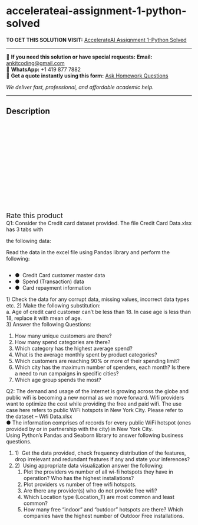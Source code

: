 # accelerateai-assignment-1-python-solved
**TO GET THIS SOLUTION VISIT:** [AccelerateAI Assignment 1-Python Solved](https://www.ankitcodinghub.com/product/accelerateai-assignment-1-python-solved/)


---

📩 **If you need this solution or have special requests:** **Email:** ankitcoding@gmail.com  
📱 **WhatsApp:** +1 419 877 7882  
📄 **Get a quote instantly using this form:** [Ask Homework Questions](https://www.ankitcodinghub.com/services/ask-homework-questions/)

*We deliver fast, professional, and affordable academic help.*

---

<h2>Description</h2>



<div class="kk-star-ratings kksr-auto kksr-align-center kksr-valign-top" data-payload="{&quot;align&quot;:&quot;center&quot;,&quot;id&quot;:&quot;98907&quot;,&quot;slug&quot;:&quot;default&quot;,&quot;valign&quot;:&quot;top&quot;,&quot;ignore&quot;:&quot;&quot;,&quot;reference&quot;:&quot;auto&quot;,&quot;class&quot;:&quot;&quot;,&quot;count&quot;:&quot;0&quot;,&quot;legendonly&quot;:&quot;&quot;,&quot;readonly&quot;:&quot;&quot;,&quot;score&quot;:&quot;0&quot;,&quot;starsonly&quot;:&quot;&quot;,&quot;best&quot;:&quot;5&quot;,&quot;gap&quot;:&quot;4&quot;,&quot;greet&quot;:&quot;Rate this product&quot;,&quot;legend&quot;:&quot;0\/5 - (0 votes)&quot;,&quot;size&quot;:&quot;24&quot;,&quot;title&quot;:&quot;AccelerateAI Assignment 1-Python Solved&quot;,&quot;width&quot;:&quot;0&quot;,&quot;_legend&quot;:&quot;{score}\/{best} - ({count} {votes})&quot;,&quot;font_factor&quot;:&quot;1.25&quot;}">

<div class="kksr-stars">

<div class="kksr-stars-inactive">
            <div class="kksr-star" data-star="1" style="padding-right: 4px">


<div class="kksr-icon" style="width: 24px; height: 24px;"></div>
        </div>
            <div class="kksr-star" data-star="2" style="padding-right: 4px">


<div class="kksr-icon" style="width: 24px; height: 24px;"></div>
        </div>
            <div class="kksr-star" data-star="3" style="padding-right: 4px">


<div class="kksr-icon" style="width: 24px; height: 24px;"></div>
        </div>
            <div class="kksr-star" data-star="4" style="padding-right: 4px">


<div class="kksr-icon" style="width: 24px; height: 24px;"></div>
        </div>
            <div class="kksr-star" data-star="5" style="padding-right: 4px">


<div class="kksr-icon" style="width: 24px; height: 24px;"></div>
        </div>
    </div>

<div class="kksr-stars-active" style="width: 0px;">
            <div class="kksr-star" style="padding-right: 4px">


<div class="kksr-icon" style="width: 24px; height: 24px;"></div>
        </div>
            <div class="kksr-star" style="padding-right: 4px">


<div class="kksr-icon" style="width: 24px; height: 24px;"></div>
        </div>
            <div class="kksr-star" style="padding-right: 4px">


<div class="kksr-icon" style="width: 24px; height: 24px;"></div>
        </div>
            <div class="kksr-star" style="padding-right: 4px">


<div class="kksr-icon" style="width: 24px; height: 24px;"></div>
        </div>
            <div class="kksr-star" style="padding-right: 4px">


<div class="kksr-icon" style="width: 24px; height: 24px;"></div>
        </div>
    </div>
</div>


<div class="kksr-legend" style="font-size: 19.2px;">
            <span class="kksr-muted">Rate this product</span>
    </div>
    </div>
<div class="page" title="Page 1">
<div class="layoutArea">
<div class="column">
Q1: Consider the Credit card dataset provided. The file Credit Card Data.xlsx has 3 tabs with

the following data:

Read the data in the excel file using Pandas library and perform the following:

</div>
</div>
<div class="section">
<div class="layoutArea">
<div class="column">
<ul>
<li>● &nbsp;Credit Card customer master data</li>
<li>● &nbsp;Spend (Transaction) data</li>
<li>● &nbsp;Card repayment information</li>
</ul>
</div>
</div>
</div>
<div class="section">
<div class="section">
<div class="layoutArea">
<div class="column">
1) Check the data for any corrupt data, missing values, incorrect data types etc. 2) Make the following substitution:

</div>
</div>
</div>
<div class="section">
<div class="layoutArea">
<div class="column">
a. Age of credit card customer can’t be less than 18. In case age is less than 18, replace it with mean of age.

</div>
</div>
</div>
<div class="section">
<div class="layoutArea">
<div class="column">
3) Answer the following Questions:

</div>
</div>
</div>
<div class="section">
<div class="layoutArea">
<div class="column">
<ol>
<li>How many unique customers are there?</li>
<li>How many spend categories are there?</li>
<li>Which category has the highest average spend?</li>
<li>What is the average monthly spent by product categories?</li>
<li>Which customers are reaching 90% or more of their spending limit?</li>
<li>Which city has the maximum number of spenders, each month? Is there a need to run
campaigns in specific cities?
</li>
<li>Which age group spends the most?</li>
</ol>
</div>
</div>
</div>
</div>
<div class="layoutArea">
<div class="column">
Q2: The demand and usage of the internet is growing across the globe and public wifi is becoming a new normal as we move forward. Wifi providers want to optimize the cost while providing the free and paid wifi. The use case here refers to public WiFi hotspots in New York City. Please refer to the dataset – Wifi Data.xlsx

</div>
</div>
<div class="section">
<div class="layoutArea">
<div class="column">
● The information comprises of records for every public WiFi hotspot (ones provided by or in partnership with the city) in New York City.

</div>
</div>
</div>
</div>
<div class="page" title="Page 2">
<div class="layoutArea">
<div class="column">
Using Python’s Pandas and Seaborn library to answer following business questions.

<ol>
<li>1) &nbsp;Get the data provided, check frequency distribution of the features, drop irrelevant and
redundant features if any and state your inferences?
</li>
<li>2) &nbsp;Using appropriate data visualization answer the following:
<ol>
<li>Plot the providers vs number of all wi-fi hotspots they have in operation? Who has the highest installations?</li>
<li>Plot providers vs number of free wifi hotspots.</li>
<li>Are there any provider(s) who do not provide free wifi?</li>
<li>Which Location type (Location_T) are most common and least common?</li>
<li>How many free “indoor” and “outdoor” hotspots are there? Which companies have
the highest number of Outdoor Free installations.
</li>
</ol>
</li>
</ol>
</div>
</div>
</div>
